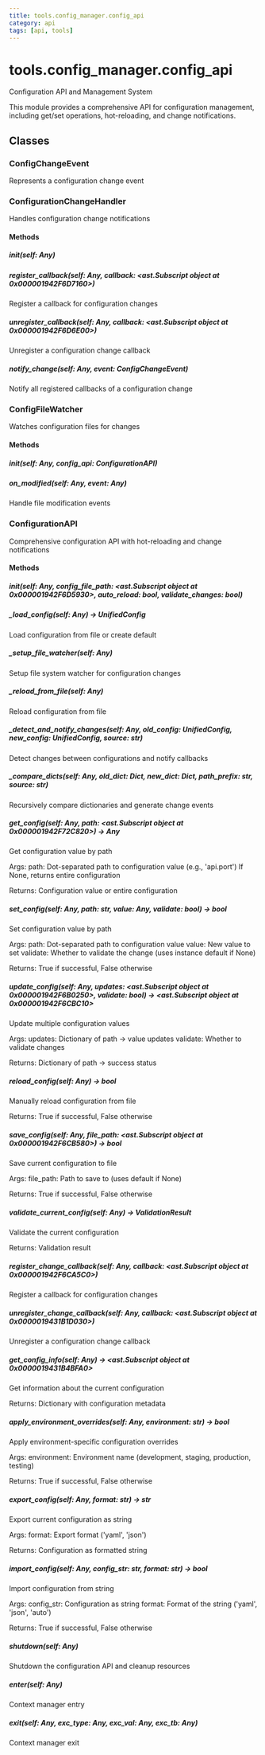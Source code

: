```yaml
---
title: tools.config_manager.config_api
category: api
tags: [api, tools]
---
```


# tools.config_manager.config_api

Configuration API and Management System

This module provides a comprehensive API for configuration management,
including get/set operations, hot-reloading, and change notifications.

## Classes

### ConfigChangeEvent

Represents a configuration change event

### ConfigurationChangeHandler

Handles configuration change notifications

#### Methods

##### __init__(self: Any)



##### register_callback(self: Any, callback: <ast.Subscript object at 0x000001942F6D7160>)

Register a callback for configuration changes

##### unregister_callback(self: Any, callback: <ast.Subscript object at 0x000001942F6D6E00>)

Unregister a configuration change callback

##### notify_change(self: Any, event: ConfigChangeEvent)

Notify all registered callbacks of a configuration change

### ConfigFileWatcher

Watches configuration files for changes

#### Methods

##### __init__(self: Any, config_api: ConfigurationAPI)



##### on_modified(self: Any, event: Any)

Handle file modification events

### ConfigurationAPI

Comprehensive configuration API with hot-reloading and change notifications

#### Methods

##### __init__(self: Any, config_file_path: <ast.Subscript object at 0x000001942F6D5930>, auto_reload: bool, validate_changes: bool)



##### _load_config(self: Any) -> UnifiedConfig

Load configuration from file or create default

##### _setup_file_watcher(self: Any)

Setup file system watcher for configuration changes

##### _reload_from_file(self: Any)

Reload configuration from file

##### _detect_and_notify_changes(self: Any, old_config: UnifiedConfig, new_config: UnifiedConfig, source: str)

Detect changes between configurations and notify callbacks

##### _compare_dicts(self: Any, old_dict: Dict, new_dict: Dict, path_prefix: str, source: str)

Recursively compare dictionaries and generate change events

##### get_config(self: Any, path: <ast.Subscript object at 0x000001942F72C820>) -> Any

Get configuration value by path

Args:
    path: Dot-separated path to configuration value (e.g., 'api.port')
         If None, returns entire configuration

Returns:
    Configuration value or entire configuration

##### set_config(self: Any, path: str, value: Any, validate: bool) -> bool

Set configuration value by path

Args:
    path: Dot-separated path to configuration value
    value: New value to set
    validate: Whether to validate the change (uses instance default if None)

Returns:
    True if successful, False otherwise

##### update_config(self: Any, updates: <ast.Subscript object at 0x000001942F6B0250>, validate: bool) -> <ast.Subscript object at 0x000001942F6CBC10>

Update multiple configuration values

Args:
    updates: Dictionary of path -> value updates
    validate: Whether to validate changes

Returns:
    Dictionary of path -> success status

##### reload_config(self: Any) -> bool

Manually reload configuration from file

Returns:
    True if successful, False otherwise

##### save_config(self: Any, file_path: <ast.Subscript object at 0x000001942F6CB580>) -> bool

Save current configuration to file

Args:
    file_path: Path to save to (uses default if None)

Returns:
    True if successful, False otherwise

##### validate_current_config(self: Any) -> ValidationResult

Validate the current configuration

Returns:
    Validation result

##### register_change_callback(self: Any, callback: <ast.Subscript object at 0x000001942F6CA5C0>)

Register a callback for configuration changes

##### unregister_change_callback(self: Any, callback: <ast.Subscript object at 0x0000019431B1D030>)

Unregister a configuration change callback

##### get_config_info(self: Any) -> <ast.Subscript object at 0x0000019431B4BFA0>

Get information about the current configuration

Returns:
    Dictionary with configuration metadata

##### apply_environment_overrides(self: Any, environment: str) -> bool

Apply environment-specific configuration overrides

Args:
    environment: Environment name (development, staging, production, testing)

Returns:
    True if successful, False otherwise

##### export_config(self: Any, format: str) -> str

Export current configuration as string

Args:
    format: Export format ('yaml', 'json')

Returns:
    Configuration as formatted string

##### import_config(self: Any, config_str: str, format: str) -> bool

Import configuration from string

Args:
    config_str: Configuration as string
    format: Format of the string ('yaml', 'json', 'auto')

Returns:
    True if successful, False otherwise

##### shutdown(self: Any)

Shutdown the configuration API and cleanup resources

##### __enter__(self: Any)

Context manager entry

##### __exit__(self: Any, exc_type: Any, exc_val: Any, exc_tb: Any)

Context manager exit

